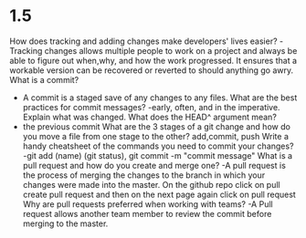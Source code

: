 # 1.5

How does tracking and adding changes make developers' lives easier?
-Tracking changes allows multiple people to work on a project and always be able to figure out when,why, and how the work progressed. It ensures that a workable version can be recovered or reverted to should anything go awry.
What is a commit?
- A commit is a staged save of any changes to any files.
What are the best practices for commit messages?
-early, often, and in the imperative. Explain what was changed.
What does the HEAD^ argument mean?
- the previous commit
What are the 3 stages of a git change and how do you move a file from one stage to the other?
add,commit, push
Write a handy cheatsheet of the commands you need to commit your changes?
-git add (name) (git status), git commit -m "commit message"
What is a pull request and how do you create and merge one?
-A pull request is the process of merging the changes to the branch in which your changes were made into the master. On the github repo click on pull create pull request and then on the next page again click on pull request
Why are pull requests preferred when working with teams?
-A Pull request allows another team member to review the commit before merging to the master.